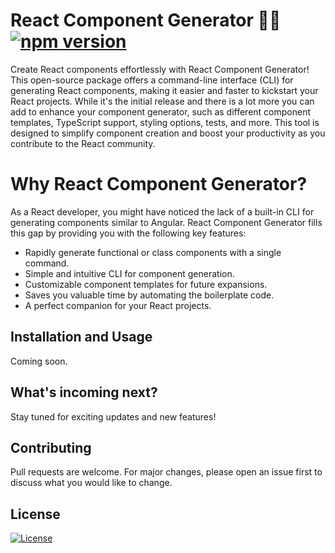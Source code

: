 # React Component Generator 🚀🚀 [![npm version](https://badge.fury.io/js/react-component-generator.svg)](https://badge.fury.io/js/react-component-generator)


Create React components effortlessly with React Component Generator! This open-source package offers a command-line interface (CLI) for generating React components, making it easier and faster to kickstart your React projects. While it's the initial release and there is a lot more you can add to enhance your component generator, such as different component templates, TypeScript support, styling options, tests, and more. This tool is designed to simplify component creation and boost your productivity as you contribute to the React community.

# Why React Component Generator?

As a React developer, you might have noticed the lack of a built-in CLI for generating components similar to Angular. React Component Generator fills this gap by providing you with the following key features:

* Rapidly generate functional or class components with a single command.
* Simple and intuitive CLI for component generation.
* Customizable component templates for future expansions.
* Saves you valuable time by automating the boilerplate code.
* A perfect companion for your React projects.

## Installation and Usage

Coming soon.

## What's incoming next?
Stay tuned for exciting updates and new features!

## Contributing

Pull requests are welcome. For major changes, please open an issue first
to discuss what you would like to change.



## License

[![License](https://img.shields.io/badge/License-MIT-blue.svg)](https://opensource.org/licenses/MIT)
